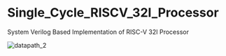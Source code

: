 # Single_Cycle_RISCV_32I_Processor
System Verilog Based Implementation of RISC-V 32I Processor

![datapath_2](https://github.com/PrabashwaraBBWijesekara/Single_Cycle_RISCV_32I_Processor/assets/129168716/8de56999-1230-4a7e-a788-d15fe542600e)
